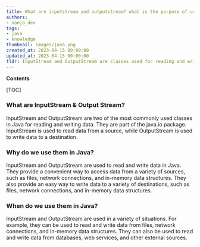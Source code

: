 ```yaml
---
title: What are inputstream and outputstream? what is the purpose of using them and in what situations?
authors:
- nanja_dev
tags:
- java
- knowledge
thumbnail: images/java.png
created_at: 2023-04-15 00:00:00
updated_at: 2023-04-15 00:00:00
tldr: InputStream and OutputStream are classes used for reading and writing data in Java, respectively, and are used for reading and writing data from/to streams.
---
```


**Contents**

[TOC]

### What are InputStream & Output Stream?
InputStream and OutputStream are two of the most commonly used classes in Java for reading and writing data. They are part of the java.io package. InputStream is used to read data from a source, while OutputStream is used to write data to a destination.

### Why do we use them in Java?
InputStream and OutputStream are used to read and write data in Java. They provide a convenient way to access data from a variety of sources, such as files, network connections, and in-memory data structures. They also provide an easy way to write data to a variety of destinations, such as files, network connections, and in-memory data structures.

### When do we use them in Java?
InputStream and OutputStream are used in a variety of situations. For example, they can be used to read and write data from files, network connections, and in-memory data structures. They can also be used to read and write data from databases, web services, and other external sources.
